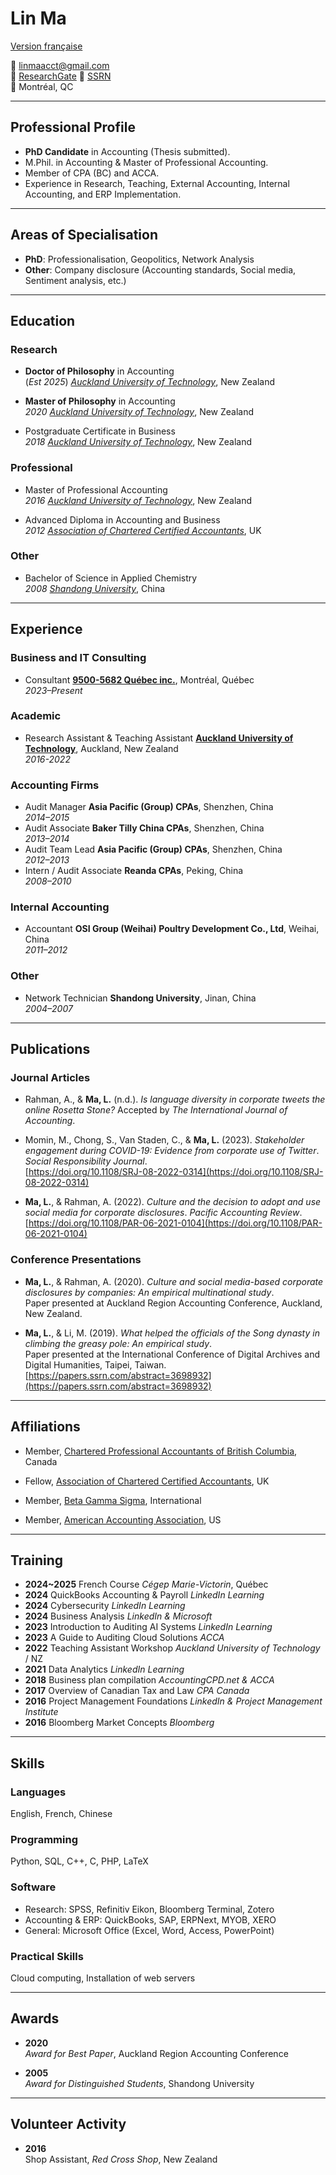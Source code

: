 # Lin Ma

[Version française](https://95005682.ca/linacademie)

📧 [linmaacct@gmail.com](mailto:linmaacct@gmail.com)  
🔬 [ResearchGate](https://www.researchgate.net/profile/Lin-Ma-50) 
📝 [SSRN](https://papers.ssrn.com/sol3/cf_dev/AbsByAuth.cfm?per_id=4386573)  
📍 Montréal, QC

---

## Professional Profile

- **PhD Candidate** in Accounting (Thesis submitted).
- M.Phil. in Accounting & Master of Professional Accounting.
- Member of CPA (BC) and ACCA. 
- Experience in Research, Teaching, External Accounting, Internal Accounting, and ERP Implementation. 

---

## Areas of Specialisation

- **PhD**: Professionalisation, Geopolitics, Network Analysis  
- **Other**: Company disclosure (Accounting standards, Social media, Sentiment analysis, etc.)  

---

## Education

### Research

- **Doctor of Philosophy** in Accounting  
(*Est 2025*) [*Auckland University of Technology*](https://www.aut.ac.nz/), New Zealand   
  
- **Master of Philosophy** in Accounting  
 *2020* [*Auckland University of Technology*](https://www.aut.ac.nz/), New Zealand  

- Postgraduate Certificate in Business  
 *2018* [*Auckland University of Technology*](https://www.aut.ac.nz/), New Zealand  

### Professional

 - Master of Professional Accounting  
 *2016* [*Auckland University of Technology*](https://www.aut.ac.nz/), New Zealand  
  
 - Advanced Diploma in Accounting and Business  
 *2012* [*Association of Chartered Certified Accountants*](https://www.accaglobal.com/us/en.html), UK  
  
### Other
 -  Bachelor of Science in Applied Chemistry  
*2008* [*Shandong University*](https://www.en.sdu.edu.cn/), China  
  

---
## Experience

### Business and IT Consulting 
 - Consultant [**9500-5682 Québec inc.**](https://95005682.ca/), Montréal, Québec  
*2023–Present*

### Academic
 - Research Assistant & Teaching Assistant [**Auckland University of Technology**](https://www.aut.ac.nz/), Auckland, New Zealand  
*2016-2022*

### Accounting Firms
   - Audit Manager **Asia Pacific (Group) CPAs**, Shenzhen, China  
*2014–2015*
   - Audit Associate  **Baker Tilly China CPAs**, Shenzhen, China  
*2013–2014*
   - Audit Team Lead  **Asia Pacific (Group) CPAs**, Shenzhen, China  
*2012–2013*
   - Intern / Audit Associate **Reanda CPAs**, Peking, China  
*2008–2010*

### Internal Accounting
   - Accountant **OSI Group (Weihai) Poultry Development Co., Ltd**, Weihai, China  
*2011–2012*

### Other
   - Network Technician **Shandong University**, Jinan, China  
*2004–2007*

---

## Publications

### Journal Articles

- Rahman, A., & **Ma, L.** (n.d.). *Is language diversity in corporate tweets the online Rosetta Stone?* Accepted by *The International Journal of Accounting*.

- Momin, M., Chong, S., Van Staden, C., & **Ma, L.** (2023). *Stakeholder engagement during COVID-19: Evidence from corporate use of Twitter*. *Social Responsibility Journal*.  
  [https://doi.org/10.1108/SRJ-08-2022-0314](https://doi.org/10.1108/SRJ-08-2022-0314)

- **Ma, L.**, & Rahman, A. (2022). *Culture and the decision to adopt and use social media for corporate disclosures*. *Pacific Accounting Review*.  
  [https://doi.org/10.1108/PAR-06-2021-0104](https://doi.org/10.1108/PAR-06-2021-0104)

### Conference Presentations

- **Ma, L.**, & Rahman, A. (2020). *Culture and social media-based corporate disclosures by companies: An empirical multinational study*.  
  Paper presented at Auckland Region Accounting Conference, Auckland, New Zealand.

- **Ma, L.**, & Li, M. (2019). *What helped the officials of the Song dynasty in climbing the greasy pole: An empirical study*.  
  Paper presented at the International Conference of Digital Archives and Digital Humanities, Taipei, Taiwan.  
  [https://papers.ssrn.com/abstract=3698932](https://papers.ssrn.com/abstract=3698932)

---

## Affiliations

- Member, [Chartered Professional Accountants of British Columbia](https://bccpa.ca), Canada

- Fellow, [Association of Chartered Certified Accountants](https://www.accaglobal.com/gb/en.html), UK

- Member, [Beta Gamma Sigma](https://www.betagammasigma.org/home), International

- Member, [American Accounting Association](https://certificates.aaahq.org/f9ae9019-6dc3-491b-9383-ae5ff9443d60), US

---

## Training

- **2024~2025**  French Course *Cégep Marie-Victorin*, Québec
- **2024**  QuickBooks Accounting & Payroll *LinkedIn Learning*
- **2024**  Cybersecurity *LinkedIn Learning*
- **2024**  Business Analysis *LinkedIn & Microsoft*
- **2023**  Introduction to Auditing AI Systems *LinkedIn Learning*
- **2023**  A Guide to Auditing Cloud Solutions *ACCA*
- **2022**  Teaching Assistant Workshop *Auckland University of Technology* / NZ
- **2021**  Data Analytics *LinkedIn Learning*
- **2018**  Business plan compilation *AccountingCPD.net & ACCA*
- **2017**  Overview of Canadian Tax and Law *CPA Canada*
- **2016**  Project Management Foundations *LinkedIn & Project Management Institute*
- **2016**  Bloomberg Market Concepts *Bloomberg*

---

## Skills

### Languages

English, French, Chinese

### Programming

Python, SQL, C++, C, PHP, LaTeX

### Software

- Research: SPSS, Refinitiv Eikon, Bloomberg Terminal, Zotero  
- Accounting & ERP: QuickBooks, SAP, ERPNext, MYOB, XERO  
- General: Microsoft Office (Excel, Word, Access, PowerPoint)

### Practical Skills

Cloud computing, Installation of web servers

---

## Awards

- **2020**  
  *Award for Best Paper*, Auckland Region Accounting Conference

- **2005**  
  *Award for Distinguished Students*, Shandong University

---

## Volunteer Activity

- **2016**  
  Shop Assistant, *Red Cross Shop*, New Zealand

